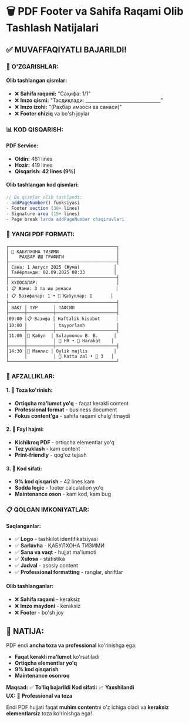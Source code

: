# 🗑️ PDF Footer va Sahifa Raqami Olib Tashlash Natijalari

## ✅ **MUVAFFAQIYATLI BAJARILDI!**

### 🎯 **O'ZGARISHLAR:**

#### **Olib tashlangan qismlar:**
- ❌ **Sahifa raqami:** "Саҳифа: 1/1"
- ❌ **Imzo qismi:** "Тасдиқлади: ________________________________"
- ❌ **Imzo izohi:** "(Раҳбар имзоси ва санаси)"
- ❌ **Footer chiziq** va bo'sh joylar

### 📊 **KOD QISQARISH:**

#### **PDF Service:**
- **Oldin:** 461 lines
- **Hozir:** 419 lines  
- **Qisqarish:** **42 lines (9%)**

#### **Olib tashlangan kod qismlari:**
```javascript
// Bu qismlar olib tashlandi:
- addPageNumber() funksiyasi
- Footer section (30+ lines)
- Signature area (15+ lines)
- Page break'larda addPageNumber chaqiruvlari
```

### 🎨 **YANGI PDF FORMATI:**

```
┌─────────────────────────────────────────┐
│ 🏢 ҚАБУЛХОНА ТИЗИМИ                      │
│    РАҲБАР ИШ ГРАФИГИ                    │
├─────────────────────────────────────────┤
│ Сана: 1 Август 2025 (Жума)             │
│ Тайёрланди: 02.09.2025 08:33           │
├─────────────────────────────────────────┤
│ ХУЛОСАЛАР:                              │
│ 📋 Жами: 3 та иш режаси                 │
│ 📋 Вазифалар: 1 • 👤 Қабуллар: 1       │
├─────────────────────────────────────────┤
│ ВАҚТ │ ТУР      │ ТАФСИЛ                │
├──────┼──────────┼───────────────────────┤
│09:00 │📋 Вазифа │ Haftalik hisobot      │
│10:00 │          │ tayyorlash            │
├──────┼──────────┼───────────────────────┤
│11:00 │👤 Қабул  │ Sulaymonov B. B.      │
│      │          │ 💼 HR • 🏢 Harakat    │
├──────┼──────────┼───────────────────────┤
│14:30 │🤝 Мажлис │ Oylik majlis          │
│      │          │ 📍 Katta zal • 👥 3   │
└─────────────────────────────────────────┘
```

### 🚀 **AFZALLIKLAR:**

#### **1. 📄 Toza ko'rinish:**
- **Ortiqcha ma'lumot yo'q** - faqat kerakli content
- **Professional format** - business document
- **Fokus content'ga** - sahifa raqami chalg'itmaydi

#### **2. 💾 Fayl hajmi:**
- **Kichikroq PDF** - ortiqcha elementlar yo'q
- **Tez yuklash** - kam content
- **Print-friendly** - qog'oz tejash

#### **3. 🔧 Kod sifati:**
- **9% kod qisqarish** - 42 lines kam
- **Sodda logic** - footer calculation yo'q
- **Maintenance oson** - kam kod, kam bug

### 📋 **QOLGAN IMKONIYATLAR:**

#### **Saqlanganlar:**
- ✅ **Logo** - tashkilot identifikatsiyasi
- ✅ **Sarlavha** - ҚАБУЛХОНА ТИЗИМИ
- ✅ **Sana va vaqt** - hujjat ma'lumoti
- ✅ **Xulosa** - statistika
- ✅ **Jadval** - asosiy content
- ✅ **Professional formatting** - ranglar, shriftlar

#### **Olib tashlanganlar:**
- ❌ **Sahifa raqami** - keraksiz
- ❌ **Imzo maydoni** - keraksiz
- ❌ **Footer** - bo'sh joy

## 🎯 **NATIJA:**

PDF endi **ancha toza va professional** ko'rinishga ega:
- **Faqat kerakli ma'lumot** ko'rsatiladi
- **Ortiqcha elementlar yo'q**
- **9% kod qisqarish**
- **Maintenance osonroq**

**Maqsad:** ✅ **To'liq bajarildi**
**Kod sifati:** 📈 **Yaxshilandi**  
**UX:** 🎨 **Professional va toza**

Endi PDF hujjati faqat **muhim content**ni o'z ichiga oladi va **keraksiz elementlarsiz** toza ko'rinishga ega!